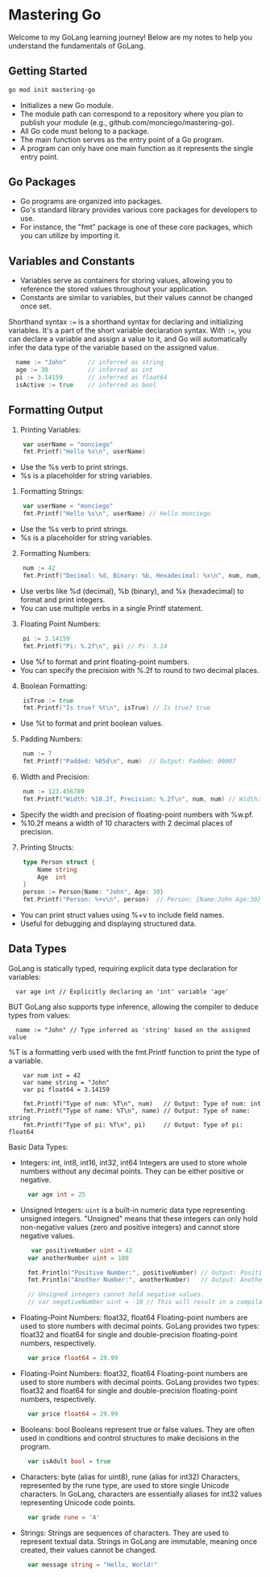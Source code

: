 # Mastering Go

Welcome to my GoLang learning journey! Below are my notes to help you understand the fundamentals of GoLang.

## Getting Started

```bash
go mod init mastering-go
```

- Initializes a new Go module.
- The module path can correspond to a repository where you plan to publish your module (e.g., github.com/monciego/mastering-go).
- All Go code must belong to a package.
- The main function serves as the entry point of a Go program.
- A program can only have one main function as it represents the single entry point.

## Go Packages

- Go programs are organized into packages.
- Go's standard library provides various core packages for developers to use.
- For instance, the "fmt" package is one of these core packages, which you can utilize by importing it.

## Variables and Constants

- Variables serve as containers for storing values, allowing you to reference the stored values throughout your application.
- Constants are similar to variables, but their values cannot be changed once set.

Shorthand syntax
`:=` is a shorthand syntax for declaring and initializing variables. It's a part of the short variable declaration syntax. With `:=`, you can declare a variable and assign a value to it, and Go will automatically infer the data type of the variable based on the assigned value.

```go
  name := "John"      // inferred as string
  age := 30           // inferred as int
  pi := 3.14159       // inferred as float64
  isActive := true    // inferred as bool
```

## Formatting Output

1. Printing Variables:

```go
	var userName = "monciego"
    fmt.Printf("Hello %s\n", userName)
```

- Use the %s verb to print strings.
- %s is a placeholder for string variables.

1. Formatting Strings:

```go
	var userName = "monciego"
    fmt.Printf("Hello %s\n", userName) // Hello monciego
```

- Use the %s verb to print strings.
- %s is a placeholder for string variables.

2. Formatting Numbers:

```go
    num := 42
    fmt.Printf("Decimal: %d, Binary: %b, Hexadecimal: %x\n", num, num, num) // Decimal: 42, Binary: 101010, Hexadecimal: 2a
```

- Use verbs like %d (decimal), %b (binary), and %x (hexadecimal) to format and print integers.
- You can use multiple verbs in a single Printf statement.

3. Floating Point Numbers:

```go
    pi := 3.14159
    fmt.Printf("Pi: %.2f\n", pi) // Pi: 3.14
```

- Use %f to format and print floating-point numbers.
- You can specify the precision with %.2f to round to two decimal places.

4. Boolean Formatting:

```go
    isTrue := true
    fmt.Printf("Is true? %t\n", isTrue) // Is true? true
```

- Use %t to format and print boolean values.

5. Padding Numbers:

```go
    num := 7
    fmt.Printf("Padded: %05d\n", num)  // Output: Padded: 00007

```

6. Width and Precision:

```go
    num := 123.456789
    fmt.Printf("Width: %10.2f, Precision: %.2f\n", num, num) // Width:     123.46, Precision: 123.46
```

- Specify the width and precision of floating-point numbers with %w.pf.
- %10.2f means a width of 10 characters with 2 decimal places of precision.

7. Printing Structs:

```go
    type Person struct {
        Name string
        Age  int
    }
    person := Person{Name: "John", Age: 30}
    fmt.Printf("Person: %+v\n", person)  // Person: {Name:John Age:30}
```

- You can print struct values using %+v to include field names.
- Useful for debugging and displaying structured data.

## Data Types

GoLang is statically typed, requiring explicit data type declaration for variables:

```golang
  var age int // Explicitly declaring an 'int' variable 'age'
```

BUT GoLang also supports type inference, allowing the compiler to deduce types from values:

```golang
  name := "John" // Type inferred as 'string' based on the assigned value
```

%T is a formatting verb used with the fmt.Printf function to print the type of a variable.

```golang
    var num int = 42
    var name string = "John"
    var pi float64 = 3.14159

    fmt.Printf("Type of num: %T\n", num)   // Output: Type of num: int
    fmt.Printf("Type of name: %T\n", name) // Output: Type of name: string
    fmt.Printf("Type of pi: %T\n", pi)     // Output: Type of pi: float64

```

Basic Data Types:

- Integers: int, int8, int16, int32, int64
  Integers are used to store whole numbers without any decimal points. They can be either positive or negative.

  ```go
    var age int = 25
  ```

- Unsigned Integers:
  `uint` is a built-in numeric data type representing unsigned integers. "Unsigned" means that these integers can only hold non-negative values (zero and positive integers) and cannot store negative values.

  ```go
     var positiveNumber uint = 42
    var anotherNumber uint = 100

    fmt.Println("Positive Number:", positiveNumber) // Output: Positive Number: 42
    fmt.Println("Another Number:", anotherNumber)   // Output: Another Number: 100

    // Unsigned integers cannot hold negative values.
    // var negativeNumber uint = -10 // This will result in a compilation error.
  ```

- Floating-Point Numbers: float32, float64
  Floating-point numbers are used to store numbers with decimal points. GoLang provides two types: float32 and float64 for single and double-precision floating-point numbers, respectively.

  ```go
    var price float64 = 29.99
  ```

- Floating-Point Numbers: float32, float64
  Floating-point numbers are used to store numbers with decimal points. GoLang provides two types: float32 and float64 for single and double-precision floating-point numbers, respectively.

  ```go
    var price float64 = 29.99
  ```

- Booleans: bool
  Booleans represent true or false values. They are often used in conditions and control structures to make decisions in the program.

  ```go
    var isAdult bool = true
  ```

- Characters: byte (alias for uint8), rune (alias for int32)
  Characters, represented by the rune type, are used to store single Unicode characters. In GoLang, characters are essentially aliases for int32 values representing Unicode code points.
  ```go
    var grade rune = 'A'
  ```
- Strings:
  Strings are sequences of characters. They are used to represent textual data. Strings in GoLang are immutable, meaning once created, their values cannot be changed.
  ```go
    var message string = "Hello, World!"
  ```
